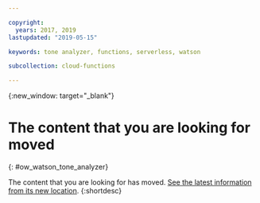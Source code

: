 ```yaml
---

copyright:
  years: 2017, 2019
lastupdated: "2019-05-15"

keywords: tone analyzer, functions, serverless, watson

subcollection: cloud-functions

---
```



{:new_window: target="_blank"}
# The content that you are looking for moved
{: #ow_watson_tone_analyzer}

The content that you are looking for has moved. [See the latest information from its new location](docs/openwhisk?topic=cloud-functions-pkg_tone_analyzer).
{:shortdesc}
